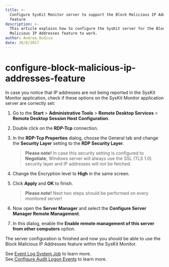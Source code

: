 ```yaml
---
title: >-
  Configure SysKit Monitor server to support the Block Malicious IP Addresses
  feature
description: >-
  This article explains how to configure the SysKit server for the Block
  Malicious IP Addresses feature to work.
author: Andrea Budisa
date: 30/6/2017
---
```


# configure-block-malicious-ip-addresses-feature

In case you notice that IP addresses are not being reported in the SysKit Monitor application, check if these options on the SysKit Monitor application server are correctly set:

1. Go to the **Start** &gt; **Administrative Tools** &gt; **Remote Desktop Services** &gt; **Remote Desktop Session Host Configuration**.
2. Double click on the **RDP-Tcp** connection.
3. In the **RDP-Tcp Properties** dialog, choose the General tab and change the **Security Layer** setting to the **RDP Security Layer**.

   > **Please note!** In case this security setting is configured to **Negotiate**, Windows server will always use the SSL \(TLS 1.0\) security layer and IP addresses will not be fetched.

4. Change the Encryption level to **High** in the same screen.
5. Click **Apply** and **OK** to finish.

   > **Please note!** Next two steps should be performed on every monitored server!

6. Now open the **Server Manager** and select the **Configure Server Manager Remote Management**.
7. In this dialog, enable the **Enable remote management of this server from other computers** option.

The server configuration is finished and now you should be able to use the Block Malicious IP Addresses feature within the SysKit Monitor.

See [Event Log System Job](configure-block-malicious-ip-addresses-feature.md#internal/get-to-know-syskit-monitor/backstage-screen/configuration/options#extract-event-log) to learn more.  
See[ Configure Audit Logon Events](https://syskit.gitbook.io/monitor/how-to/audit-events/configure-audit-logon-events) to learn more.

